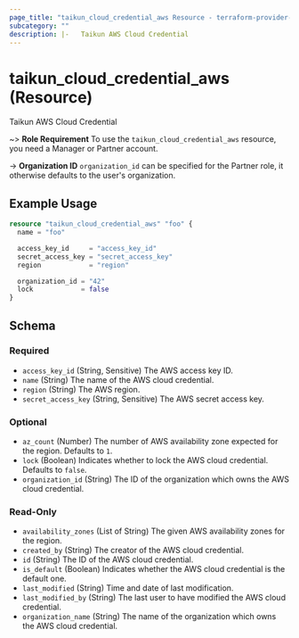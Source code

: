 ```yaml
---
page_title: "taikun_cloud_credential_aws Resource - terraform-provider-taikun"
subcategory: ""
description: |-   Taikun AWS Cloud Credential
---
```


# taikun_cloud_credential_aws (Resource)

Taikun AWS Cloud Credential

~> **Role Requirement** To use the `taikun_cloud_credential_aws` resource, you need a Manager or Partner account.

-> **Organization ID** `organization_id` can be specified for the Partner role, it otherwise defaults to the user's organization.

## Example Usage

```terraform
resource "taikun_cloud_credential_aws" "foo" {
  name = "foo"

  access_key_id     = "access_key_id"
  secret_access_key = "secret_access_key"
  region            = "region"

  organization_id = "42"
  lock            = false
}
```

<!-- schema generated by tfplugindocs -->
## Schema

### Required

- `access_key_id` (String, Sensitive) The AWS access key ID.
- `name` (String) The name of the AWS cloud credential.
- `region` (String) The AWS region.
- `secret_access_key` (String, Sensitive) The AWS secret access key.

### Optional

- `az_count` (Number) The number of AWS availability zone expected for the region. Defaults to `1`.
- `lock` (Boolean) Indicates whether to lock the AWS cloud credential. Defaults to `false`.
- `organization_id` (String) The ID of the organization which owns the AWS cloud credential.

### Read-Only

- `availability_zones` (List of String) The given AWS availability zones for the region.
- `created_by` (String) The creator of the AWS cloud credential.
- `id` (String) The ID of the AWS cloud credential.
- `is_default` (Boolean) Indicates whether the AWS cloud credential is the default one.
- `last_modified` (String) Time and date of last modification.
- `last_modified_by` (String) The last user to have modified the AWS cloud credential.
- `organization_name` (String) The name of the organization which owns the AWS cloud credential.
